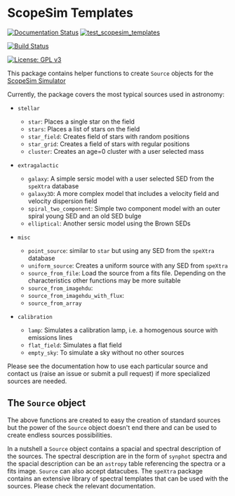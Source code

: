 # ScopeSim Templates

[![Documentation Status](https://readthedocs.org/projects/scopesim-templates/badge/?version=latest)](https://scopesim-templates.readthedocs.io/en/latest/?badge=latest)
[![test_scopesim_templates](https://github.com/AstarVienna/ScopeSim_Templates/actions/workflows/tests.yml/badge.svg)](https://github.com/AstarVienna/ScopeSim_Templates/actions/workflows/tests.yml)

[![Build Status](http://github-actions.40ants.com/AstarVienna/ScopeSim_Templates/matrix.svg)](https://github.com/AstarVienna/ScopeSim_Templates)

[![License: GPL v3](https://img.shields.io/badge/License-GPLv3-blue.svg)](https://www.gnu.org/licenses/gpl-3.0)

This package contains helper functions to create ``Source`` objects for the 
[ScopeSim Simulator](https://github.com/AstarVienna/ScopeSim)

Currently, the package covers the most typical sources used in astronomy:

- ``stellar``
  - ``star``: Places a single star on the field 
  - ``stars``: Places a list of stars on the field
  - ``star_field``: Creates field of stars with random positions
  - ``star_grid``: Creates a field of stars with regular positions
  - ``cluster``: Creates an age=0 cluster with a user selected mass

- ``extragalactic``
  - ``galaxy``: A simple sersic model with a user selected SED from the ``speXtra`` database
  - ``galaxy3D``: A more complex model that includes a velocity field and velocity dispersion field
  - ``spiral_two_component``: Simple two component model with an outer spiral young SED and an old SED bulge
  - ``elliptical``: Another sersic model using the Brown SEDs

- ``misc``
  - ``point_source``: similar to ``star`` but using any SED from the ``speXtra`` database
  - ``uniform_source``: Creates a uniform source with any SED from ``speXtra`` 
  - ``source_from_file``: Load the source from a fits file. Depending on the characteristics other 
               functions may be more suitable
  - ``source_from_imagehdu``:
  - ``source_from_imagehdu_with_flux``:
  - ``source_from_array``
  
- ``calibration``
  - ``lamp``: Simulates a calibration lamp, i.e. a homogenous source with emissions lines
  - ``flat_field``: Simulates a flat field
  - ``empty_sky``: To simulate a sky without no other sources

Please see the documentation how to use each particular source and contact us 
(raise an issue or submit a pull request) if more specialized sources are needed.

## The ``Source`` object 

The above functions are created to easy the creation of standard sources but the power of the ``Source`` object
doesn't end there and can be used to create endless sources possibilities. 

In a nutshell a ``Source`` object contains a spacial and spectral description of the sources. The spectral description 
are in the form of ``synphot`` spectra and the spacial description can be an ``astropy`` table referencing the spectra
or a fits image.  ``Source`` can also accept datacubes. The ``speXtra`` package contains an extensive library of 
spectral templates that can be used with the sources. Please check the relevant documentation. 
